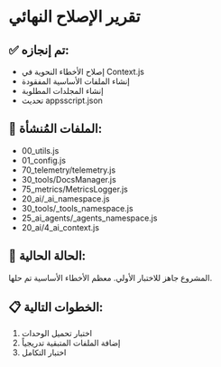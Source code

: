 # تقرير الإصلاح النهائي

## ✅ تم إنجازه:
- إصلاح الأخطاء النحوية في Context.js
- إنشاء الملفات الأساسية المفقودة
- إنشاء المجلدات المطلوبة
- تحديث appsscript.json

## 📁 الملفات المُنشأة:
- 00_utils.js
- 01_config.js
- 70_telemetry/telemetry.js
- 30_tools/DocsManager.js
- 75_metrics/MetricsLogger.js
- 20_ai/_ai_namespace.js
- 30_tools/_tools_namespace.js
- 25_ai_agents/_agents_namespace.js
- 20_ai/4_ai_context.js

## 🎯 الحالة الحالية:
المشروع جاهز للاختبار الأولي. معظم الأخطاء الأساسية تم حلها.

## 📋 الخطوات التالية:
1. اختبار تحميل الوحدات
2. إضافة الملفات المتبقية تدريجياً
3. اختبار التكامل
